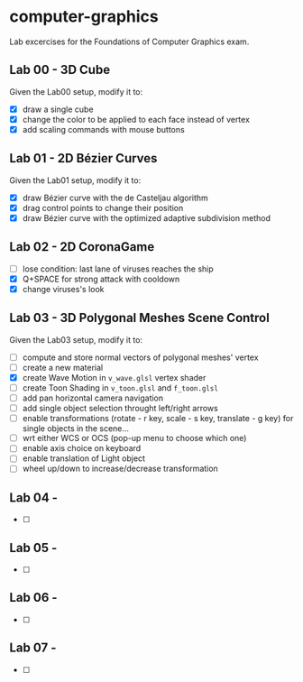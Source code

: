 # computer-graphics
Lab excercises for the Foundations of Computer Graphics exam.  

## Lab 00 - 3D Cube
Given the Lab00 setup, modify it to:  
- [x] draw a single cube
- [x] change the color to be applied to each face instead of vertex
- [x] add scaling commands with mouse buttons 

## Lab 01 - 2D Bézier Curves
Given the Lab01 setup, modify it to:
- [x] draw Bézier curve with the de Casteljau algorithm
- [x] drag control points to change their position
- [x] draw Bézier curve with the optimized adaptive subdivision method

## Lab 02 - 2D CoronaGame
- [ ] lose condition: last lane of viruses reaches the ship
- [x] Q+SPACE for strong attack with cooldown
- [x] change viruses's look

## Lab 03 - 3D Polygonal Meshes Scene Control
Given the Lab03 setup, modify it to:
- [ ] compute and store normal vectors of polygonal meshes' vertex
- [ ] create a new material
- [x] create Wave Motion in ```v_wave.glsl``` vertex shader
- [ ] create Toon Shading in ```v_toon.glsl``` and ```f_toon.glsl```
- [ ] add pan horizontal camera navigation
- [ ] add single object selection throught left/right arrows
- [ ] enable transformations (rotate - r key, scale - s key, translate - g key) for single objects in the scene...
- [ ] wrt either WCS or OCS (pop-up menu to choose which one)
- [ ] enable axis choice on keyboard
- [ ] enable translation of Light object
- [ ] wheel up/down to increase/decrease transformation

## Lab 04 - 
- [ ] 

## Lab 05 - 
- [ ] 

## Lab 06 - 
- [ ] 

## Lab 07 - 
- [ ] 